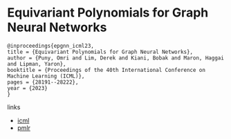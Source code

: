 # Equivariant Polynomials for Graph Neural Networks

```
@inproceedings{epgnn_icml23,
title = {Equivariant Polynomials for Graph Neural Networks},
author = {Puny, Omri and Lim, Derek and Kiani, Bobak and Maron, Haggai and Lipman, Yaron},
booktitle = {Proceedings of the 40th International Conference on Machine Learning (ICML)},
pages = {28191--28222},
year = {2023}
}
```

links
- [icml](https://icml.cc/Conferences/2023/Schedule?showEvent=24257)
- [pmlr](https://proceedings.mlr.press/v202/puny23a.html)
